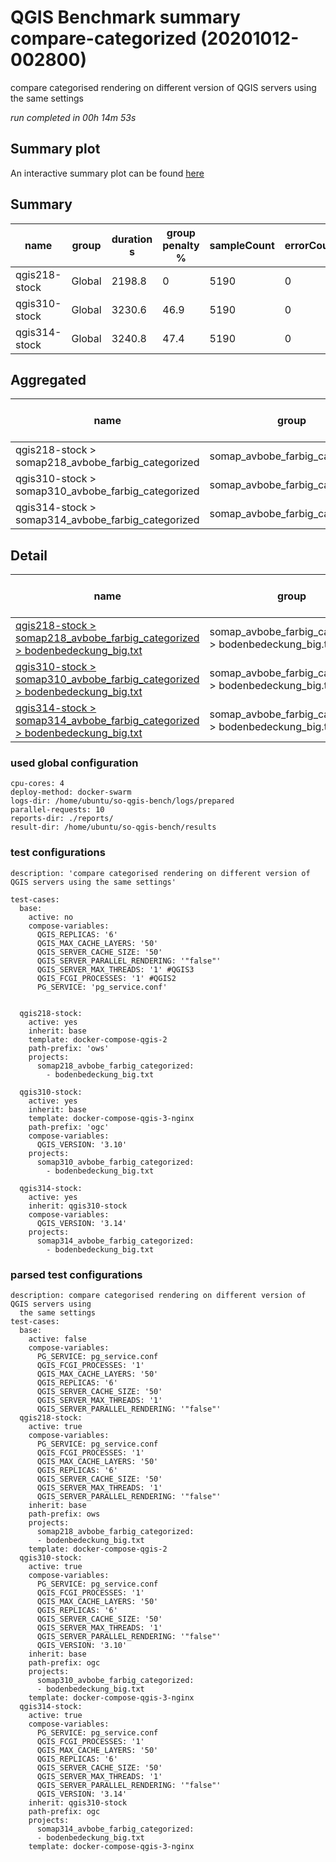 # QGIS Benchmark summary compare-categorized (20201012-002800)


compare categorised rendering on different version of QGIS servers using the same settings

_run completed in 00h 14m 53s_
## Summary plot
An interactive summary plot can be found [here](report_compare-categorized_20201012-002800_plot.html)

## Summary
| name          | group   |   duration s |   group penalty % |   sampleCount |   errorCount |   memMinMB |   memMaxMB |   memAvgMB |   cpuMin% |   cpuMax% |   cpuAvg% |   errorPct |
|---------------|---------|--------------|-------------------|---------------|--------------|------------|------------|------------|-----------|-----------|-----------|------------|
| qgis218-stock | Global  |       2198.8 |               0   |          5190 |            0 |          0 |     7811.5 |     6364.3 |         0 |      99.4 |      94.7 |          0 |
| qgis310-stock | Global  |       3230.6 |              46.9 |          5190 |            0 |          0 |     6915.9 |     5732.7 |         0 |      85.3 |      73.1 |          0 |
| qgis314-stock | Global  |       3240.8 |              47.4 |          5190 |            0 |          0 |     6986.9 |     5756.2 |         0 |      88.6 |      73.4 |          0 |

## Aggregated
| name                                               | group                           |   duration s |   group penalty % |   sampleCount |   errorCount |   memMinMB |   memMaxMB |   memAvgMB |   cpuMin% |   cpuMax% |   cpuAvg% |   errorPct |
|----------------------------------------------------|---------------------------------|--------------|-------------------|---------------|--------------|------------|------------|------------|-----------|-----------|-----------|------------|
| qgis218-stock > somap218_avbobe_farbig_categorized | somap_avbobe_farbig_categorized |       2198.8 |               0   |          5190 |            0 |          0 |     7811.5 |     6364.3 |         0 |      99.4 |      94.7 |          0 |
| qgis310-stock > somap310_avbobe_farbig_categorized | somap_avbobe_farbig_categorized |       3230.6 |              46.9 |          5190 |            0 |          0 |     6915.9 |     5732.7 |         0 |      85.3 |      73.1 |          0 |
| qgis314-stock > somap314_avbobe_farbig_categorized | somap_avbobe_farbig_categorized |       3240.8 |              47.4 |          5190 |            0 |          0 |     6986.9 |     5756.2 |         0 |      88.6 |      73.4 |          0 |

## Detail
| name                                                                                                                                                                                                                               | group                                                    |   duration s |   group penalty % |   sampleCount |   errorCount |   errorPct |   meanResTime |   medianResTime |   minResTime |   maxResTime |   pct1ResTime |   pct2ResTime |   pct3ResTime |   throughput |   receivedKBytesPerSec |   sentKBytesPerSec |   memMaxMB |   memAvgMB |   memMinMB |   cpuMax% |   cpuAvg% |   cpuMin% |
|------------------------------------------------------------------------------------------------------------------------------------------------------------------------------------------------------------------------------------|----------------------------------------------------------|--------------|-------------------|---------------|--------------|------------|---------------|-----------------|--------------|--------------|---------------|---------------|---------------|--------------|------------------------|--------------------|------------|------------|------------|-----------|-----------|-----------|
| [qgis218-stock > somap218_avbobe_farbig_categorized > bodenbedeckung_big.txt](../results/details/compare-categorized/20201012-002800/qgis218-stock/somap218_avbobe_farbig_categorized/bodenbedeckung_big.txt/dashboard/index.html) | somap_avbobe_farbig_categorized > bodenbedeckung_big.txt |       2198.8 |               0   |          5190 |            0 |          0 |       423.663 |             226 |           18 |        13525 |         670.8 |        969    |       4694.65 |      23.1534 |                6002.22 |           10.4406  |     7811.5 |     6364.3 |     2300.7 |      99.4 |      94.7 |      11.2 |
| [qgis310-stock > somap310_avbobe_farbig_categorized > bodenbedeckung_big.txt](../results/details/compare-categorized/20201012-002800/qgis310-stock/somap310_avbobe_farbig_categorized/bodenbedeckung_big.txt/dashboard/index.html) | somap_avbobe_farbig_categorized > bodenbedeckung_big.txt |       3230.6 |              46.9 |          5190 |            0 |          0 |       622.466 |             349 |           21 |        20207 |        1059.9 |       1728.35 |       7928.53 |      15.9662 |                4261.64 |            7.19966 |     6915.9 |     5732.7 |     2454.3 |      85.3 |      73.1 |      14.8 |
| [qgis314-stock > somap314_avbobe_farbig_categorized > bodenbedeckung_big.txt](../results/details/compare-categorized/20201012-002800/qgis314-stock/somap314_avbobe_farbig_categorized/bodenbedeckung_big.txt/dashboard/index.html) | somap_avbobe_farbig_categorized > bodenbedeckung_big.txt |       3240.8 |              47.4 |          5190 |            0 |          0 |       624.435 |             352 |           16 |        20707 |        1075.9 |       1764.9  |       7927.53 |      15.9114 |                4246.9  |            7.17492 |     6986.9 |     5756.2 |     2571.4 |      88.6 |      73.4 |      16   |

### used global configuration

```
cpu-cores: 4
deploy-method: docker-swarm
logs-dir: /home/ubuntu/so-qgis-bench/logs/prepared
parallel-requests: 10
reports-dir: ./reports/
result-dir: /home/ubuntu/so-qgis-bench/results

```
### test configurations

```
description: 'compare categorised rendering on different version of QGIS servers using the same settings'

test-cases:
  base:
    active: no
    compose-variables:
      QGIS_REPLICAS: '6'
      QGIS_MAX_CACHE_LAYERS: '50'
      QGIS_SERVER_CACHE_SIZE: '50'
      QGIS_SERVER_PARALLEL_RENDERING: '"false"'
      QGIS_SERVER_MAX_THREADS: '1' #QGIS3
      QGIS_FCGI_PROCESSES: '1' #QGIS2
      PG_SERVICE: 'pg_service.conf'


  qgis218-stock:
    active: yes
    inherit: base
    template: docker-compose-qgis-2
    path-prefix: 'ows'
    projects:
      somap218_avbobe_farbig_categorized:
        - bodenbedeckung_big.txt

  qgis310-stock:
    active: yes
    inherit: base
    template: docker-compose-qgis-3-nginx
    path-prefix: 'ogc'
    compose-variables:
      QGIS_VERSION: '3.10'
    projects:
      somap310_avbobe_farbig_categorized:
        - bodenbedeckung_big.txt

  qgis314-stock:
    active: yes
    inherit: qgis310-stock
    compose-variables:
      QGIS_VERSION: '3.14'
    projects:
      somap314_avbobe_farbig_categorized:
        - bodenbedeckung_big.txt

```
### parsed test configurations

```
description: compare categorised rendering on different version of QGIS servers using
  the same settings
test-cases:
  base:
    active: false
    compose-variables:
      PG_SERVICE: pg_service.conf
      QGIS_FCGI_PROCESSES: '1'
      QGIS_MAX_CACHE_LAYERS: '50'
      QGIS_REPLICAS: '6'
      QGIS_SERVER_CACHE_SIZE: '50'
      QGIS_SERVER_MAX_THREADS: '1'
      QGIS_SERVER_PARALLEL_RENDERING: '"false"'
  qgis218-stock:
    active: true
    compose-variables:
      PG_SERVICE: pg_service.conf
      QGIS_FCGI_PROCESSES: '1'
      QGIS_MAX_CACHE_LAYERS: '50'
      QGIS_REPLICAS: '6'
      QGIS_SERVER_CACHE_SIZE: '50'
      QGIS_SERVER_MAX_THREADS: '1'
      QGIS_SERVER_PARALLEL_RENDERING: '"false"'
    inherit: base
    path-prefix: ows
    projects:
      somap218_avbobe_farbig_categorized:
      - bodenbedeckung_big.txt
    template: docker-compose-qgis-2
  qgis310-stock:
    active: true
    compose-variables:
      PG_SERVICE: pg_service.conf
      QGIS_FCGI_PROCESSES: '1'
      QGIS_MAX_CACHE_LAYERS: '50'
      QGIS_REPLICAS: '6'
      QGIS_SERVER_CACHE_SIZE: '50'
      QGIS_SERVER_MAX_THREADS: '1'
      QGIS_SERVER_PARALLEL_RENDERING: '"false"'
      QGIS_VERSION: '3.10'
    inherit: base
    path-prefix: ogc
    projects:
      somap310_avbobe_farbig_categorized:
      - bodenbedeckung_big.txt
    template: docker-compose-qgis-3-nginx
  qgis314-stock:
    active: true
    compose-variables:
      PG_SERVICE: pg_service.conf
      QGIS_FCGI_PROCESSES: '1'
      QGIS_MAX_CACHE_LAYERS: '50'
      QGIS_REPLICAS: '6'
      QGIS_SERVER_CACHE_SIZE: '50'
      QGIS_SERVER_MAX_THREADS: '1'
      QGIS_SERVER_PARALLEL_RENDERING: '"false"'
      QGIS_VERSION: '3.14'
    inherit: qgis310-stock
    path-prefix: ogc
    projects:
      somap314_avbobe_farbig_categorized:
      - bodenbedeckung_big.txt
    template: docker-compose-qgis-3-nginx

```